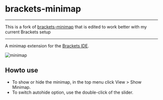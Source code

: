 brackets-minimap
==================

---

This is a fork of [brackets-minimap](https://github.com/websiteduck/brackets-minimap) that is edited to work better with my current Brackets setup

---

A minimap extension for the [Brackets IDE](http://www.brackets.io).

![minimap](https://raw.github.com/zorgzerg/brackets-minimap/master/brackets-minimap.png)

## Howto use
* To show or hide the minimap, in the top menu click View > Show Minimap.
* To switch autohide option, use the double-click of the slider.


